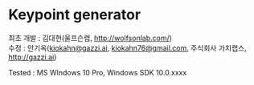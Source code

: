 # Keypoint generator

최초 개발 : 김대현(울프슨랩, http://wolfsonlab.com/)    
수정 : 안기옥(kiokahn@gazzi.ai, kiokahn76@gmail.com, 주식회사 가치랩스, http://gazzi.ai)

Tested :  MS WIndows 10 Pro, Windows SDK 10.0.xxxx


